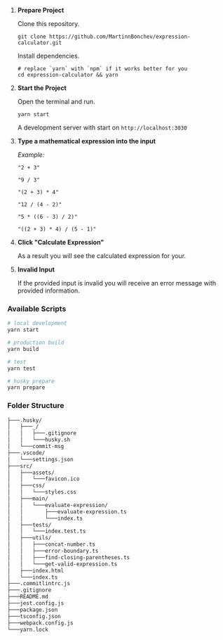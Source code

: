 1.  **Prepare Project**

    Clone this repository.

    ```
    git clone https://github.com/MartinnBonchev/expression-calculator.git
    ```

    Install dependencies.

    ```
    # replace `yarn` with `npm` if it works better for you
    cd expression-calculator && yarn
    ```

2.  **Start the Project**

    Open the terminal and run.

    ```
    yarn start
    ```

    A development server with start on `http://localhost:3030`

3.  **Type a mathematical expression into the input**

    _Example:_

    ```
    "2 + 3"

    "9 / 3"

    "(2 + 3) * 4"

    "12 / (4 - 2)"

    "5 * ((6 - 3) / 2)"

    "((2 + 3) * 4) / (5 - 1)"
    ```

4.  **Click "Calculate Expression"**

    As a result you will see the calculated expression for your.

5.  **Invalid Input**

    If the provided input is invalid you will receive an error message with provided information.

### Available Scripts

```bash
# local development
yarn start

# production build
yarn build

# test
yarn test

# husky prepare
yarn prepare
```

### Folder Structure

```bash
├───.husky/
│   ├───_/
│   │   ├───.gitignore
│   │   └───husky.sh
│   └───commit-msg
├───.vscode/
│   └───settings.json
├───src/
│   ├───assets/
│   │   └───favicon.ico
│   ├───css/
│   │   └───styles.css
│   ├───main/
│   │   └───evaluate-expression/
│   │       ├───evaluate-expression.ts
│   │       └───index.ts
│   ├───tests/
│   │   └───index.test.ts
│   ├───utils/
│   │   ├───concat-number.ts
│   │   ├───error-boundary.ts
│   │   ├───find-closing-parentheses.ts
│   │   └───get-valid-expression.ts
│   ├───index.html
│   └───index.ts
├───.commitlintrc.js
├───.gitignore
├───README.md
├───jest.config.js
├───package.json
├───tsconfig.json
├───webpack.config.js
└───yarn.lock
```
